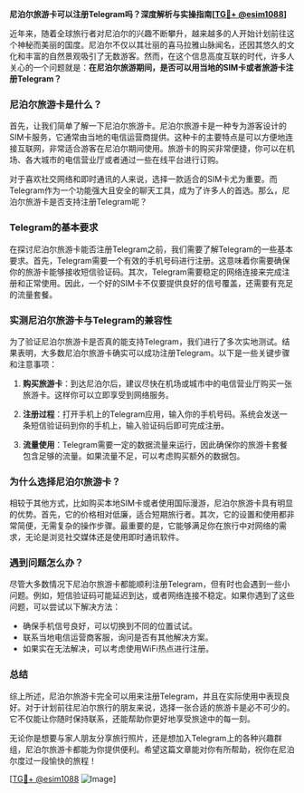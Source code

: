 **尼泊尔旅游卡可以注册Telegram吗？深度解析与实操指南[[TG💪+ @esim1088](https://t.me/s/esim1088)]**

近年来，随着全球旅行者对尼泊尔的兴趣不断攀升，越来越多的人开始计划前往这个神秘而美丽的国度。尼泊尔不仅以其壮丽的喜马拉雅山脉闻名，还因其悠久的文化和丰富的自然景观吸引了无数游客。然而，在这个信息高度互联的时代，许多人关心的一个问题就是：**在尼泊尔旅游期间，是否可以用当地的SIM卡或者旅游卡注册Telegram？**

### 尼泊尔旅游卡是什么？

首先，让我们简单了解一下尼泊尔旅游卡。尼泊尔旅游卡是一种专为游客设计的SIM卡服务，它通常由当地的电信运营商提供。这种卡的主要特点是可以方便地连接互联网，非常适合游客在尼泊尔期间使用。旅游卡的购买非常便捷，你可以在机场、各大城市的电信营业厅或者通过一些在线平台进行订购。

对于喜欢社交网络和即时通讯的人来说，选择一款适合的SIM卡尤为重要。而Telegram作为一个功能强大且安全的聊天工具，成为了许多人的首选。那么，尼泊尔旅游卡是否支持注册Telegram呢？

### Telegram的基本要求

在探讨尼泊尔旅游卡能否注册Telegram之前，我们需要了解Telegram的一些基本要求。首先，Telegram需要一个有效的手机号码进行注册。这意味着你需要确保你的旅游卡能够接收短信验证码。其次，Telegram需要稳定的网络连接来完成注册和正常使用。因此，一个好的SIM卡不仅要提供良好的信号覆盖，还需要有充足的流量套餐。

### 实测尼泊尔旅游卡与Telegram的兼容性

为了验证尼泊尔旅游卡是否真的能支持Telegram，我们进行了多次实地测试。结果表明，大多数尼泊尔旅游卡确实可以成功注册Telegram。以下是一些关键步骤和注意事项：

1. **购买旅游卡**：到达尼泊尔后，建议尽快在机场或城市中的电信营业厅购买一张旅游卡。这样你可以立即享受到网络服务。
   
2. **注册过程**：打开手机上的Telegram应用，输入你的手机号码。系统会发送一条短信验证码到你的手机上，输入验证码后即可完成注册。

3. **流量使用**：Telegram需要一定的数据流量来运行，因此确保你的旅游卡套餐包含足够的流量。如果流量不足，可以考虑购买额外的数据包。

### 为什么选择尼泊尔旅游卡？

相较于其他方式，比如购买本地SIM卡或者使用国际漫游，尼泊尔旅游卡具有明显的优势。首先，它的价格相对低廉，适合短期旅行者。其次，它的设置和使用都非常简便，无需复杂的操作步骤。最重要的是，它能够满足你在旅行中对网络的需求，无论是浏览社交媒体还是使用即时通讯软件。

### 遇到问题怎么办？

尽管大多数情况下尼泊尔旅游卡都能顺利注册Telegram，但有时也会遇到一些小问题。例如，短信验证码可能延迟到达，或者网络连接不稳定。如果你遇到了这些问题，可以尝试以下解决方法：

- 确保手机信号良好，可以切换到不同的位置试试。
- 联系当地电信运营商客服，询问是否有其他解决方案。
- 如果实在无法解决，可以考虑使用WiFi热点进行注册。

### 总结

综上所述，尼泊尔旅游卡完全可以用来注册Telegram，并且在实际使用中表现良好。对于计划前往尼泊尔旅行的朋友来说，选择一张合适的旅游卡是必不可少的。它不仅能让你随时保持联系，还能帮助你更好地享受旅途中的每一刻。

无论你是想要与家人朋友分享旅行照片，还是想加入Telegram上的各种兴趣群组，尼泊尔旅游卡都能为你提供便利。希望这篇文章能对你有所帮助，祝你在尼泊尔度过一段愉快的旅程！

[[TG💪+ @esim1088](https://t.me/s/esim1088) ![Image](https://i.postimg.cc/4NQfJmqS/Snipaste-2025-05-13-00-14-12.png)]